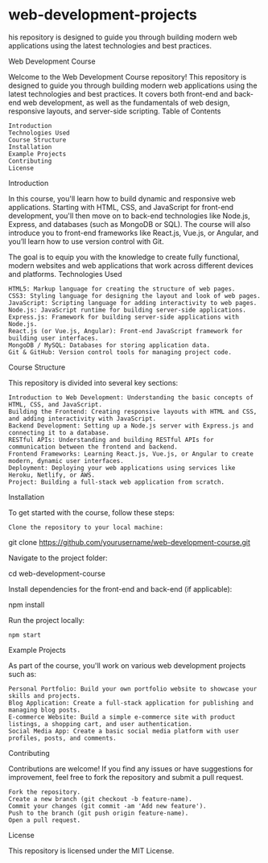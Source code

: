 # web-development-projects
his repository is designed to guide you through building modern web applications using the latest technologies and best practices. 

Web Development Course

Welcome to the Web Development Course repository! This repository is designed to guide you through building modern web applications using the latest technologies and best practices. It covers both front-end and back-end web development, as well as the fundamentals of web design, responsive layouts, and server-side scripting.
Table of Contents

    Introduction
    Technologies Used
    Course Structure
    Installation
    Example Projects
    Contributing
    License

Introduction

In this course, you'll learn how to build dynamic and responsive web applications. Starting with HTML, CSS, and JavaScript for front-end development, you'll then move on to back-end technologies like Node.js, Express, and databases (such as MongoDB or SQL). The course will also introduce you to front-end frameworks like React.js, Vue.js, or Angular, and you’ll learn how to use version control with Git.

The goal is to equip you with the knowledge to create fully functional, modern websites and web applications that work across different devices and platforms.
Technologies Used

    HTML5: Markup language for creating the structure of web pages.
    CSS3: Styling language for designing the layout and look of web pages.
    JavaScript: Scripting language for adding interactivity to web pages.
    Node.js: JavaScript runtime for building server-side applications.
    Express.js: Framework for building server-side applications with Node.js.
    React.js (or Vue.js, Angular): Front-end JavaScript framework for building user interfaces.
    MongoDB / MySQL: Databases for storing application data.
    Git & GitHub: Version control tools for managing project code.

Course Structure

This repository is divided into several key sections:

    Introduction to Web Development: Understanding the basic concepts of HTML, CSS, and JavaScript.
    Building the Frontend: Creating responsive layouts with HTML and CSS, and adding interactivity with JavaScript.
    Backend Development: Setting up a Node.js server with Express.js and connecting it to a database.
    RESTful APIs: Understanding and building RESTful APIs for communication between the frontend and backend.
    Frontend Frameworks: Learning React.js, Vue.js, or Angular to create modern, dynamic user interfaces.
    Deployment: Deploying your web applications using services like Heroku, Netlify, or AWS.
    Project: Building a full-stack web application from scratch.

Installation

To get started with the course, follow these steps:

    Clone the repository to your local machine:

git clone https://github.com/yourusername/web-development-course.git

Navigate to the project folder:

cd web-development-course

Install dependencies for the front-end and back-end (if applicable):

npm install

Run the project locally:

    npm start

Example Projects

As part of the course, you'll work on various web development projects such as:

    Personal Portfolio: Build your own portfolio website to showcase your skills and projects.
    Blog Application: Create a full-stack application for publishing and managing blog posts.
    E-commerce Website: Build a simple e-commerce site with product listings, a shopping cart, and user authentication.
    Social Media App: Create a basic social media platform with user profiles, posts, and comments.

Contributing

Contributions are welcome! If you find any issues or have suggestions for improvement, feel free to fork the repository and submit a pull request.

    Fork the repository.
    Create a new branch (git checkout -b feature-name).
    Commit your changes (git commit -am 'Add new feature').
    Push to the branch (git push origin feature-name).
    Open a pull request.

License

This repository is licensed under the MIT License.
